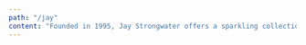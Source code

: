 ```yaml
---
path: "/jay"
content: "Founded in 1995, Jay Strongwater offers a sparkling collection of handcrafted, enameled, and bejeweled frames, vases, bowls, boxes, serving accessories, charms, pins, and figurines ranging from collectible miniatures to grand-scale art objets. Jay Strongwater is distributed in leading luxury department stores, fine independent retailers and through its direct to consumer business."
---
```

